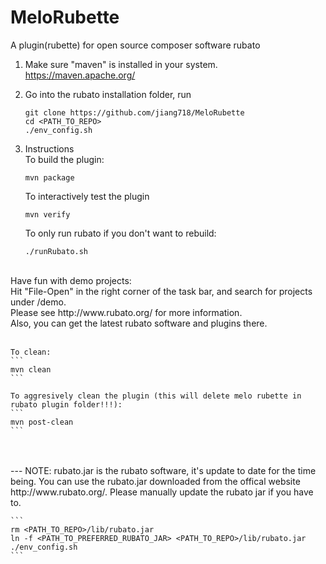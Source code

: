 # MeloRubette
A plugin(rubette) for open source composer software rubato<br />

1. Make sure "maven" is installed in your system.
https://maven.apache.org/

2. Go into the rubato installation folder, run
    ```
    git clone https://github.com/jiang718/MeloRubette 
    cd <PATH_TO_REPO>
    ./env_config.sh
    ```

3. Instructions<br />
    To build the plugin:
    ```
    mvn package
    ```
    
    
    To interactively test the plugin
    ```
    mvn verify 
    ```
    
    To only run rubato if you don't want to rebuild:
    ```
    ./runRubato.sh
    ```
    
<br />
Have fun with demo projects: <br />
Hit "File-Open" in the right corner of the task bar, and search for projects under <PATH_TO_REPO>/demo.<br />
Please see http://www.rubato.org/ for more information.<br />
Also, you can get the latest rubato software and plugins there.<br />
<br />

    To clean:
    ```
    mvn clean
    ```
    
    To aggresively clean the plugin (this will delete melo rubette in rubato plugin folder!!!):
    ```
    mvn post-clean
    ```

<br />
<br />
---
    NOTE: rubato.jar is the rubato software, it's update to date for the time being.
    You can use the rubato.jar downloaded from the offical website http://www.rubato.org/.
    Please manually update the rubato jar if you have to.
    
    ```
    rm <PATH_TO_REPO>/lib/rubato.jar
    ln -f <PATH_TO_PREFERRED_RUBATO_JAR> <PATH_TO_REPO>/lib/rubato.jar
    ./env_config.sh
    ```
